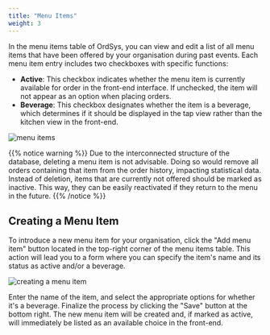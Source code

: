 ```yaml
---
title: "Menu Items"
weight: 3
---
```


In the menu items table of OrdSys, you can view and edit a list of all menu items that have been offered by your organisation during past events. Each menu item entry includes two checkboxes with specific functions:

- **Active**: This checkbox indicates whether the menu item is currently available for order in the front-end interface. If unchecked, the item will not appear as an option when placing orders.
- **Beverage**: This checkbox designates whether the item is a beverage, which determines if it should be displayed in the tap view rather than the kitchen view in the front-end.

![menu items](/images/ordsys/admin/menuitems.png)

{{% notice warning %}}
Due to the interconnected structure of the database, deleting a menu item is not advisable. Doing so would remove all orders containing that item from the order history, impacting statistical data. Instead of deletion, items that are currently not offered should be marked as inactive. This way, they can be easily reactivated if they return to the menu in the future.
{{% /notice %}}

## Creating a Menu Item

To introduce a new menu item for your organisation, click the "Add menu item" button located in the top-right corner of the menu items table. This action will lead you to a form where you can specify the item's name and its status as active and/or a beverage.

![creating a menu item](/images/ordsys/admin/menuitem-create.png)

Enter the name of the item, and select the appropriate options for whether it's a beverage. Finalize the process by clicking the "Save" button at the bottom right. The new menu item will be created and, if marked as active, will immediately be listed as an available choice in the front-end.
